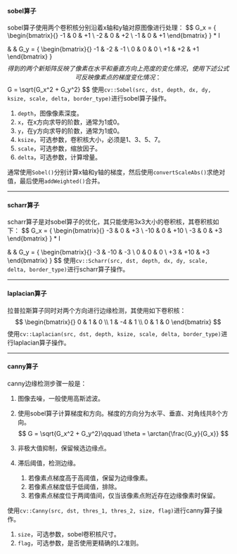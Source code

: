 #### sobel算子

sobel算子使用两个卷积核分别沿着x轴和y轴对原图像进行处理：
$$
G_x = {
\begin{bmatrix}{}
-1 & 0 & +1 \\
-2 & 0 & +2 \\
-1 & 0 & +1
\end{bmatrix}
} * I

& & 
G_y = {
\begin{bmatrix}{}
-1 & -2 & -1 \\
0 & 0 & 0 \\
+1 & +2 & +1
\end{bmatrix}
}
$$
得到的两个新矩阵反映了像素在水平和垂直方向上亮度的变化情况，使用下述公式可反映像素点的梯度变化情况：
$$
G = \sqrt{G_x^2 + G_y^2}
$$
使用`cv::Sobel(src, dst, depth, dx, dy, ksize, scale, delta, border_type)`进行sobel算子操作。

1. `depth`，图像像素深度。
2. `x`，在x方向求导的阶数，通常为1或0。
3. `y`，在y方向求导的阶数，通常为1或0。
4. `ksize`，可选参数，卷积核大小，必须是1、3、5、7。
5. `scale`，可选参数，缩放因子。
6. `delta`，可选参数，计算增量。

通常使用`Sobel()`分别计算x轴和y轴的梯度，然后使用`convertScaleAbs()`求绝对值，最后使用`addWeighted()`合并。

---

#### scharr算子

scharr算子是对sobel算子的优化，其只能使用3x3大小的卷积核，其卷积核如下：
$$
G_x = {
\begin{bmatrix}{}
-3 & 0 & +3 \\
-10 & 0 & +10 \\
-3 & 0 & +3
\end{bmatrix}
} * I

& & 
G_y = {
\begin{bmatrix}{}
-3 & -10 & -3 \\
0 & 0 & 0 \\
+3 & +10 & +3
\end{bmatrix}
}
$$
使用`cv::Scharr(src, dst, depth, dx, dy, scale, delta, border_type)`进行scharr算子操作。

---

#### laplacian算子

拉普拉斯算子同时对两个方向进行边缘检测，其使用如下卷积核：
$$
\begin{bmatrix}{}
0 & 1 & 0	\\
1 & -4 & 1	\\
0 & 1 & 0
\end{bmatrix}
$$
使用`cv::Laplacian(src, dst, depth, ksize, scale, delta, border_type)`进行laplacian算子操作。

---

#### canny算子

canny边缘检测步骤一般是：

1. 图像去噪，一般使用高斯滤波。

2. 使用sobel算子计算梯度和方向。梯度的方向分为水平、垂直、对角线共8个方向。
   $$
   G = \sqrt{G_x^2 + G_y^2}\qquad \theta = \arctan{\frac{G_y}{G_x}}
   $$

3. 非极大值抑制，保留候选边缘点。

4. 滞后阈值，检测边缘。

   1. 若像素点梯度高于高阈值，保留为边缘像素。
   2. 若像素点梯度低于低阈值，排除。
   3. 若像素点梯度位于两阈值间，仅当该像素点附近存在边缘像素时保留。

使用`cv::Canny(src, dst, thres_1, thres_2, size, flag)`进行canny算子操作。

1. `size`，可选参数，sobel卷积核尺寸。
2. `flag`，可选参数，是否使用更精确的L2准则。